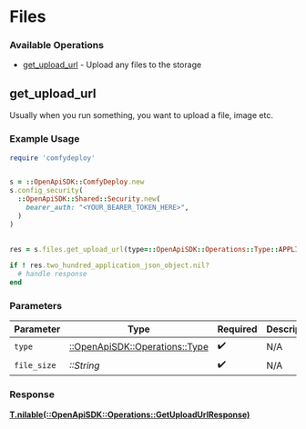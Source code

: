 # Files


### Available Operations

* [get_upload_url](#get_upload_url) - Upload any files to the storage

## get_upload_url

Usually when you run something, you want to upload a file, image etc.

### Example Usage

```ruby
require 'comfydeploy'


s = ::OpenApiSDK::ComfyDeploy.new
s.config_security(
  ::OpenApiSDK::Shared::Security.new(
    bearer_auth: "<YOUR_BEARER_TOKEN_HERE>",
  )
)

    
res = s.files.get_upload_url(type=::OpenApiSDK::Operations::Type::APPLICATION_OCTET_STREAM, file_size="<value>")

if ! res.two_hundred_application_json_object.nil?
  # handle response
end

```

### Parameters

| Parameter                                                         | Type                                                              | Required                                                          | Description                                                       |
| ----------------------------------------------------------------- | ----------------------------------------------------------------- | ----------------------------------------------------------------- | ----------------------------------------------------------------- |
| `type`                                                            | [::OpenApiSDK::Operations::Type](../../models/operations/type.md) | :heavy_check_mark:                                                | N/A                                                               |
| `file_size`                                                       | *::String*                                                        | :heavy_check_mark:                                                | N/A                                                               |


### Response

**[T.nilable(::OpenApiSDK::Operations::GetUploadUrlResponse)](../../models/operations/getuploadurlresponse.md)**

